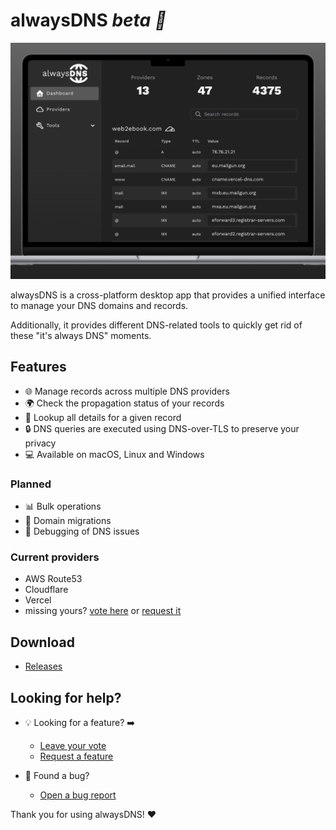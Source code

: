 # alwaysDNS _beta 🚧_

![Screenshot showing the user interface of alwaysDNS.](/img/screenshot.png)

alwaysDNS is a cross-platform desktop app that provides a unified interface to manage your DNS domains and records.

Additionally, it provides different DNS-related tools to quickly get rid of these "it's always DNS" moments.

## Features

- 🌐 Manage records across multiple DNS providers
- 🌍 Check the propagation status of your records
- 🔎 Lookup all details for a given record
- 🔒 DNS queries are executed using DNS-over-TLS to preserve your privacy
- 💻 Available on macOS, Linux and Windows

### Planned

- 📊 Bulk operations
- 🚚 Domain migrations
- 🧩 Debugging of DNS issues

### Current providers

- AWS Route53
- Cloudflare
- Vercel
- missing yours? [vote here](https://github.com/alwaysdns-app/alwaysdns/issues?q=is%3Aopen+is%3Aissue+label%3Anew-provider) or [request it](https://github.com/alwaysdns-app/alwaysdns/issues/new?assignees=&labels=enhancement%2Cnew-provider&projects=&template=new-provider.yml&title=new+DNS+provider+-+)

## Download

- [Releases](https://github.com/alwaysdns-app/alwaysdns/releases)

## Looking for help?

- 💡 Looking for a feature? ➡️

  - [Leave your vote](https://github.com/alwaysdns-app/alwaysdns/issues?q=is%3Aopen+is%3Aissue+label%3Aenhancement)
  - [Request a feature](https://github.com/alwaysdns-app/alwaysdns/issues/new?assignees=&labels=enhancement&projects=&template=feature-request.yml)

- 🐞 Found a bug?
  - [Open a bug report](https://github.com/alwaysdns-app/alwaysdns/issues/new?assignees=&labels=bug&projects=&template=bug-report.yml)

Thank you for using alwaysDNS! ❤️
